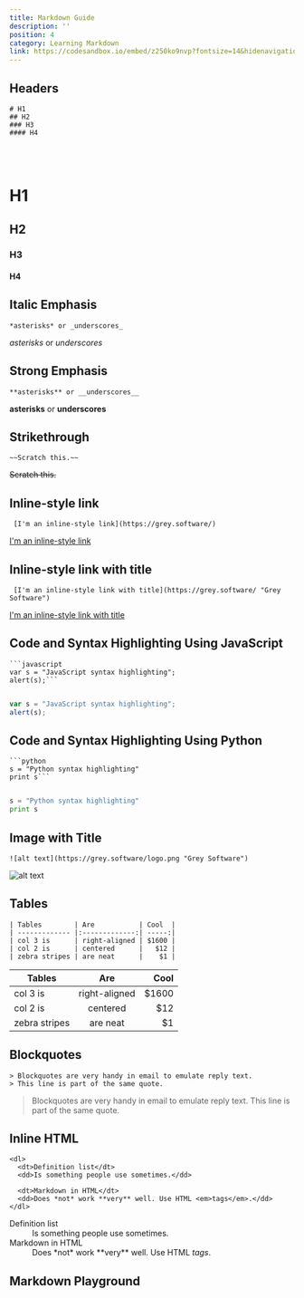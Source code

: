 ```yaml
---
title: Markdown Guide
description: ''
position: 4
category: Learning Markdown
link: https://codesandbox.io/embed/z250ko9nvp?fontsize=14&hidenavigation=1&theme=dark&view=preview
---
```

## Headers

<code-group>
<code-block label="Markdown" active>

```
# H1
## H2
### H3
#### H4

  ```
  </code-block>
<code-block label="Output">
<br></br>

# H1
## H2
### H3
#### H4

 </code-block>
</code-group>

## Italic Emphasis

<code-group>
<code-block label="Markdown" active>


  ```
  *asterisks* or _underscores_
  ```
 </code-block>

 <code-block label="Output">

 *asterisks* or _underscores_

 </code-block>
</code-group>

## Strong Emphasis

<code-group>
<code-block label="Markdown" active>

  
  ```
  **asterisks** or __underscores__
  ```
 </code-block>

 <code-block label="Output">

  **asterisks** or __underscores__

 </code-block>
</code-group>

## Strikethrough

<code-group>
<code-block label="Markdown" active>

  
   ```
  ~~Scratch this.~~
  ```
 </code-block>

 <code-block label="Output">

  
 ~~Scratch this.~~

 </code-block>
</code-group>


## Inline-style link

<code-group>
<code-block label="Markdown" active>

 ```
  [I'm an inline-style link](https://grey.software/)
  ```
 </code-block>

 <code-block label="Output">

 [I'm an inline-style link](https://grey.software/)

 </code-block>
</code-group>

## Inline-style link with title

<code-group>

<code-block label="Markdown" active>

 ```
  [I'm an inline-style link with title](https://grey.software/ "Grey Software")
  ```
 </code-block>

 <code-block label="Output">

 [I'm an inline-style link with title](https://grey.software/ "Grey Software")

 </code-block>

</code-group>

## Code and Syntax Highlighting Using JavaScript

<code-group>
<code-block label="Markdown" active>

```
```javascript
var s = "JavaScript syntax highlighting";
alert(s);```
    
```
 </code-block>

 <code-block label="Output">

 ```javascript
var s = "JavaScript syntax highlighting";
alert(s);
```

 </code-block>
</code-group>


## Code and Syntax Highlighting Using Python

<code-group>
<code-block label="Markdown" active>

```
```python
s = "Python syntax highlighting"
print s```
    
```
 </code-block>

 <code-block label="Output">

```python
s = "Python syntax highlighting"
print s
```

 </code-block>
</code-group>

## Image with Title

<code-group>
<code-block label="Markdown" active>

```
![alt text](https://grey.software/logo.png "Grey Software")

```

 </code-block>

 <code-block label="Output">

![alt text](https://grey.software/logo.png "Grey Software")

 </code-block>
</code-group>


## Tables
<code-group>
<code-block label="Markdown" active>

```
| Tables        | Are           | Cool  |
| ------------- |:-------------:| -----:|
| col 3 is      | right-aligned | $1600 |
| col 2 is      | centered      |   $12 |
| zebra stripes | are neat      |    $1 |

```

 </code-block>

 <code-block label="Output">

| Tables        | Are           | Cool  |
| ------------- |:-------------:| -----:|
| col 3 is      | right-aligned | $1600 |
| col 2 is      | centered      |   $12 |
| zebra stripes | are neat      |    $1 |

 </code-block>
</code-group>

## Blockquotes


<code-group>
<code-block label="Markdown" active>

```
> Blockquotes are very handy in email to emulate reply text.
> This line is part of the same quote.
```

 </code-block>

 <code-block label="Output">

> Blockquotes are very handy in email to emulate reply text.
> This line is part of the same quote.

 </code-block>
</code-group>

## Inline HTML

<code-group>
<code-block label="Markdown" active>

```
<dl>
  <dt>Definition list</dt>
  <dd>Is something people use sometimes.</dd>

  <dt>Markdown in HTML</dt>
  <dd>Does *not* work **very** well. Use HTML <em>tags</em>.</dd>
</dl>
```


 </code-block>

 <code-block label="Output">

<dl>
  <dt>Definition list</dt>
  <dd>Is something people use sometimes.</dd>

  <dt>Markdown in HTML</dt>
  <dd>Does *not* work **very** well. Use HTML <em>tags</em>.</dd>
</dl>

 </code-block>
</code-group>


## Markdown Playground
<code-sandbox :src="link"></code-sandbox>
